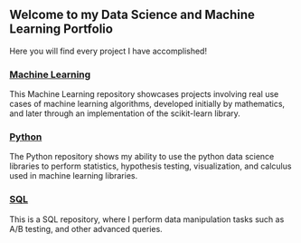 ## Welcome to my Data Science and Machine Learning Portfolio

Here you will find every project I have accomplished!

### [Machine Learning](https://github.com/nwoodr94/machine-learning)
This Machine Learning repository showcases projects involving real use cases of machine learning algorithms, developed initially by mathematics, and later through an implementation of the scikit-learn library.

### [Python](https://github.com/nwoodr94/python-projects)
The Python repository shows my ability to use the python data science libraries to perform statistics, hypothesis testing, visualization, and calculus used in machine learning libraries.

### [SQL](https://github.com/nwoodr94/sql-projects)
This is a SQL repository, where I perform data manipulation tasks such as A/B testing, and other advanced queries.
